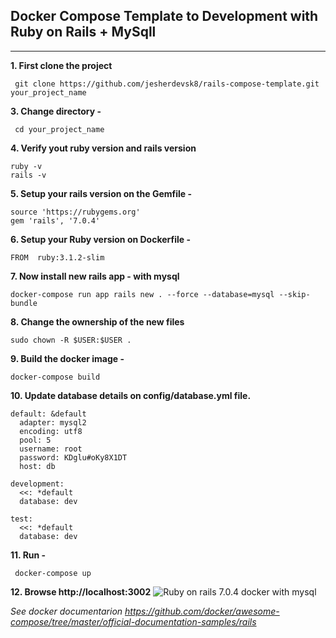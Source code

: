 ## Docker Compose Template to Development with Ruby on Rails + MySqll
---

**1. First clone the project**
```
 git clone https://github.com/jesherdevsk8/rails-compose-template.git your_project_name
```

**3. Change directory -**
```
 cd your_project_name
```

**4. Verify yout ruby version and rails version**
```
ruby -v
rails -v
```

**5. Setup your rails version on the Gemfile -**
```
source 'https://rubygems.org'
gem 'rails', '7.0.4'
```

**6. Setup your Ruby version on Dockerfile -**
```
FROM  ruby:3.1.2-slim
```

**7. Now install new rails app - with mysql**
```
docker-compose run app rails new . --force --database=mysql --skip-bundle
```

**8. Change the ownership of the new files**
```
sudo chown -R $USER:$USER .
```

**9. Build the docker image -**
```
docker-compose build
```
**10. Update database details on config/database.yml file.**
```
default: &default
  adapter: mysql2
  encoding: utf8
  pool: 5
  username: root
  password: KDglu#oKy8X1DT
  host: db

development:
  <<: *default
  database: dev

test:
  <<: *default
  database: dev
```

**11. Run -**
```
 docker-compose up
```

**12. Browse http://localhost:3002**
![Ruby on rails 7.0.4 docker with mysql](https://i.ibb.co/Z19FNSJ/Screenshot-2022-07-30-at-9-11-24-PM.png)

_*See docker documentarion https://github.com/docker/awesome-compose/tree/master/official-documentation-samples/rails*_
